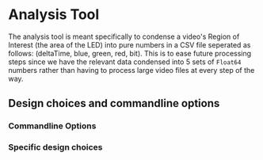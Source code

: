 # Analysis Tool

The analysis tool is meant specifically to condense a video's Region of Interest (the area of the LED)
into pure numbers in a CSV file seperated as follows: (deltaTime, blue, green, red, bit). This is to ease
future processing steps since we have the relevant data condensed into 5 sets of `Float64` numbers rather
than having to process large video files at every step of the way.

## Design choices and commandline options

### Commandline Options



### Specific design choices

